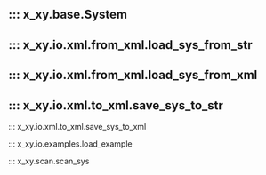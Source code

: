 ::: x_xy.base.System
---
::: x_xy.io.xml.from_xml.load_sys_from_str
---
::: x_xy.io.xml.from_xml.load_sys_from_xml
---
::: x_xy.io.xml.to_xml.save_sys_to_str
---
::: x_xy.io.xml.to_xml.save_sys_to_xml

::: x_xy.io.examples.load_example

::: x_xy.scan.scan_sys

